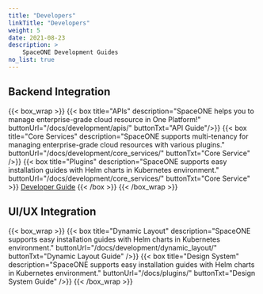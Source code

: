 ```yaml
---
title: "Developers"
linkTitle: "Developers"
weight: 5
date: 2021-08-23
description: >
    SpaceONE Development Guides
no_list: true
---
```


## Backend Integration
{{< box_wrap >}}
{{< box title="APIs" description="SpaceONE helps you to manage enterprise-grade cloud resource in One Platform!" buttonUrl="/docs/development/apis/" buttonTxt="API Guide"/>}}
{{< box title="Core Services" description="SpaceONE supports multi-tenancy for managing enterprise-grade cloud resources with various plugins." buttonUrl="/docs/development/core_services/" buttonTxt="Core Service" />}}
{{< box title="Plugins" description="SpaceONE supports easy installation guides with Helm charts in Kubernetes environment." buttonUrl="/docs/development/core_services/" buttonTxt="Core Service" >}}
<a href="/docs/references/integration/design_system" >Developer Guide</a>
{{< /box >}}
{{< /box_wrap >}}

## UI/UX Integration
{{< box_wrap >}}
{{< box title="Dynamic Layout" description="SpaceONE supports easy installation guides with Helm charts in Kubernetes environment." buttonUrl="/docs/development/dynamic_layout/" buttonTxt="Dynamic Layout Guide" />}}
{{< box title="Design System" description="SpaceONE supports easy installation guides with Helm charts in Kubernetes environment." buttonUrl="/docs/plugins/" buttonTxt="Design System Guide" />}}
{{< /box_wrap >}}
